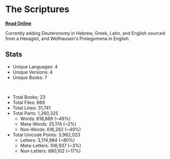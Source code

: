 # The Scriptures

**[Read Online](https://r-neal-kelly.github.io/the_scriptures/)**

Currently adding Deuteronomy in Hebrew, Greek, Latin, and English sourced from a Hexaglot, and Wellhausen's Prolegomena in English.

## Stats

- Unique Languages: 4
- Unique Versions: 4
- Unique Books: 7

<br>

- Total Books: 23
- Total Files: 869
- Total Lines: 31,741
- Total Parts: 1,260,325
    - Words: 618,869 (~49%)
    - Meta-Words: 25,174 (~2%)
    - Non-Words: 616,282 (~49%)
- Total Unicode Points: 3,962,023
    - Letters: 3,174,984 (~80%)
    - Meta-Letters: 106,937 (~3%)
    - Non-Letters: 680,102 (~17%)

